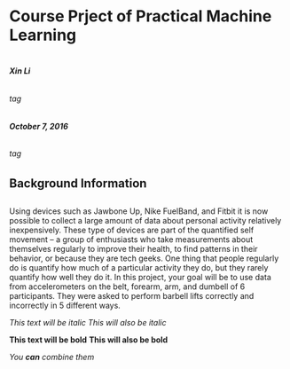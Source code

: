 # Course Prject of Practical Machine Learning <h1> 
###### _**Xin Li**_ <h6> tag
###### _**October 7, 2016**_ <h6> tag
## Background Information <h2> 
Using devices such as Jawbone Up, Nike FuelBand, and Fitbit it is now possible to collect a large amount of data about personal activity relatively inexpensively. These type of devices are part of the quantified self movement – a group of enthusiasts who take measurements about themselves regularly to improve their health, to find patterns in their behavior, or because they are tech geeks. One thing that people regularly do is quantify how much of a particular activity they do, but they rarely quantify how well they do it. In this project, your goal will be to use data from accelerometers on the belt, forearm, arm, and dumbell of 6 participants. They were asked to perform barbell lifts correctly and incorrectly in 5 different ways.

*This text will be italic*
_This will also be italic_

**This text will be bold**
__This will also be bold__

_You **can** combine them_
